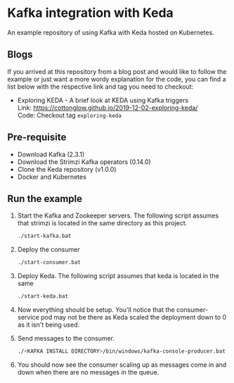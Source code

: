 # Kafka integration with Keda
An example repository of using Kafka with Keda hosted on Kubernetes.

## Blogs
If you arrived at this repository from a blog post and would like to follow the example or just want a more wordy explanation for the code, you can find a list below with the respective link and tag you need to checkout:

* Exploring KEDA - A brief look at KEDA using Kafka triggers   
  Link: https://cottonglow.github.io/2019-12-02-exploring-keda/   
  Code: Checkout tag `exploring-keda`

## Pre-requisite
* Download Kafka (2.3.1)
* Download the Strimzi Kafka operators (0.14.0)
* Clone the Keda repository (v1.0.0)
* Docker and Kubernetes

## Run the example
1. Start the Kafka and Zookeeper servers. The following script assumes that strimzi is located in the same directory as this project.
    ```bash
    ./start-kafka.bat
    ```

1. Deploy the consumer
    ```bash
    ./start-consumer.bat
    ```

1. Deploy Keda. The following script assumes that keda is located in the same 
    ```bash
    ./start-keda.bat
    ```

1. Now everything should be setup. You'll notice that the consumer-service pod may not be there as Keda scaled the deployment down to 0 as it isn't being used.

1. Send messages to the consumer.

    ```bash
    ./<KAFKA INSTALL DIRECTORY>/bin/windows/kafka-console-producer.bat --broker-list localhost:32100 --topic messages --producer.config ssl-producer.properties
    ```
1. You should now see the consumer scaling up as messages come in and down when there are no messages in the queue.
